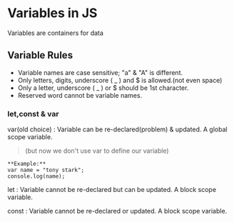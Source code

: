 # Variables in JS
Variables are containers for data


## Variable Rules 

* Variable names are case sensitive; "a" & "A" is different.
* Only letters, digits, underscore ( _ ) and $ is allowed.(not even space)
* Only a letter, underscore ( _ ) or $ should be 1st character.
* Reserved word cannot be variable names.

### let,const & var

var(old choice) : Variable can be re-declared(problem) & updated. A global scope variable.
>(but now we don't use var to define our variable)
```
**Example:** 
var name = "tony stark";
console.log(name);
```
let : Variable cannot be re-declared but can be updated. A block scope variable.


const : Variable cannot be re-declared or updated. A block scope variable.